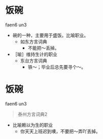 # 饭碗
faen6 un3
+ 碗的一种，主要用于盛饭。比喻职业。
  * 如东方言词典
    - 不能把～丢掉。
+ ［喻］维持生计的职业
  * 东台方言词典
    - 铁～；毕业后总先要寻个～。


# 饭碗
faen6 un3
> 泰州方言词典2
- 比喻赖以为生的职业
  - 你天天上班迟到噢，不要把～弄吖丢掉。